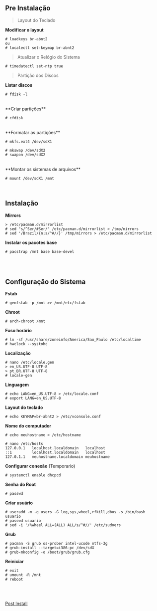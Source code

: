 ## Pre Instalação
 
 > Layout do Teclado
 
**Modificar o layout**

    # loadkeys br-abnt2
    ou
    # localectl set-keymap br-abnt2

    
> Atualizar o Relógio do Sistema

    # timedatectl set-ntp true

> Partição dos Discos

**Listar discos**

    # fdisk -l
<br>
**Criar partições**

    # cfdisk
<br>
**Formatar as partições**

    # mkfs.ext4 /dev/sdX1
    
    # mkswap /dev/sdX2
    # swapon /dev/sdX2
<br>
**Montar os sistemas de arquivos**

    # mount /dev/sdX1 /mnt

<br>

## Instalação

**Mirrors**

    > /etc/pacman.d/mirrorlist
    # sed "s/^Ser/#Ser/" /etc/pacman.d/mirrorlist > /tmp/mirrors
    # sed '/Brazil/{n;s/^#//}' /tmp/mirrors > /etc/pacman.d/mirrorlist

**Instalar os pacotes base**

    # pacstrap /mnt base base-devel

<br><br>

## Configuração do Sistema

**Fstab**

    # genfstab -p /mnt >> /mnt/etc/fstab

**Chroot**

    # arch-chroot /mnt

**Fuso horário**

    # ln -sf /usr/share/zoneinfo/America/Sao_Paulo /etc/localtime
    # hwclock --systohc

**Localização**

    # nano /etc/locale.gen
    > en_US.UTF-8 UTF-8
    > pt_BR.UTF-8 UTF-8
    # locale-gen
    
**Linguagem**

    # echo LANG=en_US.UTF-8 > /etc/locale.conf
    # export LANG=en_US.UTF-8 

**Layout do teclado**

    # echo KEYMAP=br-abnt2 > /etc/vconsole.conf

**Nome do computador**

    # echo meuhostname > /etc/hostname
    
    # nano /etc/hosts
    127.0.0.1   localhost.localdomain   localhost
    ::1         localhost.localdomain   localhost
    127.0.1.1   meuhostname.localdomain meuhostname

**Configurar conexão** (Temporario)

    # systemctl enable dhcpcd

**Senha do Root**

    # passwd

**Criar usuário**

    # useradd -m -g users -G log,sys,wheel,rfkill,dbus -s /bin/bash usuario
    # passwd usuario
    # sed -i '/%wheel ALL=(ALL) ALL/s/^#//' /etc/sudoers

**Grub**

    # pacman -S grub os-prober intel-ucode ntfs-3g
    # grub-install --target=i386-pc /dev/sdX
    # grub-mkconfig -o /boot/grub/grub.cfg

**Reiniciar**

    # exit
    # umount -R /mnt
    # reboot

<br><br>

[Post Install](https://github.com/dancp/arch-anotations/blob/master/arch-post-install.md)
